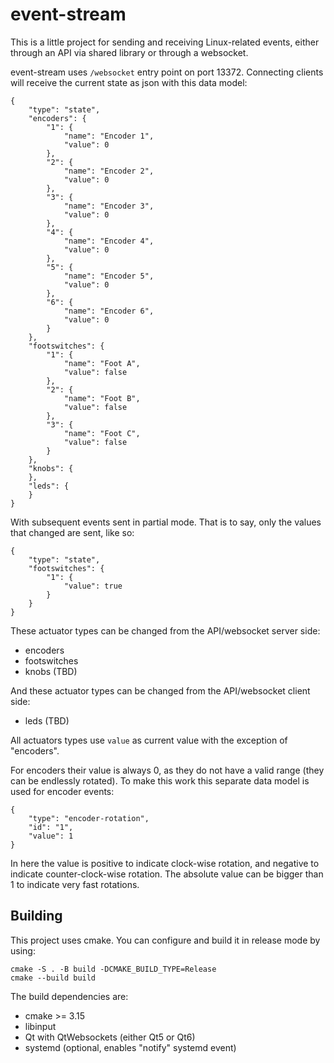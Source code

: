# event-stream

This is a little project for sending and receiving Linux-related events,
either through an API via shared library or through a websocket.

event-stream uses `/websocket` entry point on port 13372.
Connecting clients will receive the current state as json with this data model:

```
{
    "type": "state",
    "encoders": {
        "1": {
            "name": "Encoder 1",
            "value": 0
        },
        "2": {
            "name": "Encoder 2",
            "value": 0
        },
        "3": {
            "name": "Encoder 3",
            "value": 0
        },
        "4": {
            "name": "Encoder 4",
            "value": 0
        },
        "5": {
            "name": "Encoder 5",
            "value": 0
        },
        "6": {
            "name": "Encoder 6",
            "value": 0
        }
    },
    "footswitches": {
        "1": {
            "name": "Foot A",
            "value": false
        },
        "2": {
            "name": "Foot B",
            "value": false
        },
        "3": {
            "name": "Foot C",
            "value": false
        }
    },
    "knobs": {
    },
    "leds": {
    }
}
```

With subsequent events sent in partial mode.
That is to say, only the values that changed are sent, like so:

```
{
    "type": "state",
    "footswitches": {
        "1": {
            "value": true
        }
    }
}
```

These actuator types can be changed from the API/websocket server side:

- encoders
- footswitches
- knobs (TBD)

And these actuator types can be changed from the API/websocket client side:

- leds (TBD)

All actuators types use `value` as current value with the exception of "encoders".

For encoders their value is always 0, as they do not have a valid range (they can be endlessly rotated).
To make this work this separate data model is used for encoder events:

```
{
    "type": "encoder-rotation",
    "id": "1",
    "value": 1
}
```

In here the value is positive to indicate clock-wise rotation, and negative to indicate counter-clock-wise rotation.
The absolute value can be bigger than 1 to indicate very fast rotations.

## Building

This project uses cmake.
You can configure and build it in release mode by using:

```
cmake -S . -B build -DCMAKE_BUILD_TYPE=Release
cmake --build build
```

The build dependencies are:

- cmake >= 3.15
- libinput
- Qt with QtWebsockets (either Qt5 or Qt6)
- systemd (optional, enables "notify" systemd event)
